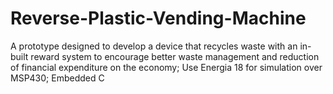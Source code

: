 # Reverse-Plastic-Vending-Machine
A prototype designed to develop a device that recycles waste with an in-built reward system to encourage better waste management and reduction of financial expenditure on the economy;
Use Energia 18 for simulation over MSP430;
Embedded C

